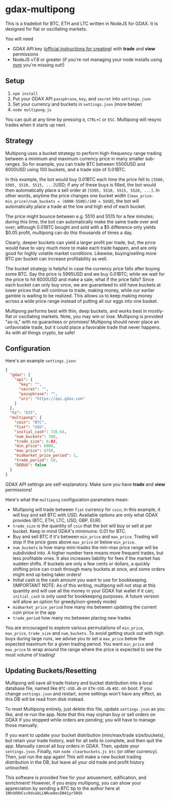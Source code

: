 # gdax-multipong
This is a tradebot for BTC, ETH and LTC written in NodeJS for GDAX.  It is designed for flat or oscillating markets.

You will need
*  GDAX API key ([official instructions for creating](https://support.gdax.com/customer/en/portal/articles/2425383-how-can-i-create-an-api-key-for-gdax-)) with **trade** and **view** permissions
*  NodeJS v7.8 or greater (if you're not managing your node installs using [nvm](https://github.com/creationix/nvm) you're missing out!)

## Setup
1.  `npm install`
1.  Put your GDAX API `passphrase`, `key`, and `secret` into `settings.json`
1.  Set your currency and buckets in `settings.json` (more below)
1.  `node multipong.js`

You can quit at any time by pressing `Q`, `CTRL+C` or `ESC`.  Multipong will resync trades when it starts up next.

## Strategy
Multipong uses a bucket strategy to perform high-frequency range trading between a minimum and maximum currency price in many smaller sub-ranges.  So for example, you can trade BTC between 5500USD and 6000USD using 100 buckets, and a trade size of 0.01BTC.

In this example, the bot would buy 0.01BTC each time the price fell to `[5500, 5505, 5510, 5515, ...]`USD; if any of these buys is filled, the bot would then automatically place a sell order at `[5505, 5510, 5515, 5520, ...]`.  In other words, anytime the price changes one bucket width (`(max_price-min_price)/num_buckets = (6000-5500)/100 = 5USD`), the bot will automatically place a trade at the low and high end of each bucket.

The price might bounce between e.g. 5510 and 5515 for a few minutes; during this time, the bot can automatically make the same trade over and over; although 0.01BTC bought and sold with a $5 difference only yields $0.05 profit, multipong can do this thousands of times a day.

Clearly, deeper buckets can yield a larger profit per trade, but, the price would have to vary much more to make each trade happen, and are only good for highly volatile market conditions.  Likewise, buying/selling more BTC per bucket can increase profitability as well.

The bucket strategy is helpful in case the currency price falls after buying some BTC.  Say the price is 5995USD and we buy 0.01BTC; while we wait for the price to hit 6000USD and make a sale, what if the price falls?  Since each bucket can only buy once, we are guaranteed to still have buckets at lower prices that will continue to trade, making money, while our earlier gamble is waiting to be realized.  This allows us to keep making money across a wide price range instead of putting all our eggs into one basket.

Multipong performs best with thin, deep buckets, and works best in mostly-flat or oscillating markets.  Note, you may win or lose.  Multipong is provided "as-is," with no guarantees or promises!  Multipong should never place an unfavorable trade, but it could place a favorable trade that never happens.  As with all things crypto, be safe!

## Configuration
Here's an example `settings.json`:
```json
{
  "gdax": {
    "api": {
      "key": "",
      "secret": "",
      "passphrase": "",
      "uri": "https://api.gdax.com"
    }
  },
  "tz": "EST",
  "multipong": {
    "coin": "BTC",
    "fiat": "USD",
    "initial_cash": 726.64,
    "num_buckets": 300,
    "trade_size": 0.02,
    "min_price": 6000,
    "max_price": 6750,
    "midmarket_price_period": 1,
    "trade_period": 50,
    "DEBUG": false
  }
}
```

GDAX API settings are self-explanatory.  Make sure you have **trade** and **view** permissions!

Here's what the `multipong` configuration parameters mean:

*  Multipong will trade between `fiat` currency for `coin`; in this example, it will buy and sell BTC with USD.  Available options are only what GDAX provides (BTC, ETH, LTC, USD, GBP, EUR).
*  `trade_size` is the quantity of `coin` that the bot will buy or sell at per bucket.  Keep in mind GDAX's minimums: 0.01 for BTC.
*  Buy and sell BTC if it's between `min_price` and `max_price`.  Trading will stop if the price goes above `max_price` or below `min_price`.
*  `num_buckets` is how many mini-trades the min-max price range will be subdivided into.  A higher number here means more frequent trades, but less profitable ones.  It also increases liability for fees if the market has sudden shifts.  If buckets are only a few cents or dollars, a quickly shifting price can crash through many buckets at once, and some orders might end up being taker orders!
*  Initial cash is the cash amount you want to use for bookkeeping.  (IMPORTANT NOTE: As of this writing, multipong will not stop at this quantity and will use all the money in your GDAX fiat wallet if it can; `initial_cash` is only used for bookkeeping purposes. A future version will allow an option for greedy/non-greedy mode)
*  `midmarket_price_period` how many ms between updating the current coin price in the app
*  `trade_period` how many ms between placing new trades

You are encouraged to explore various permutations of `min_price`, `max_price`, `trade_size` and `num_buckets`.  To avoid getting stuck out with high buys during large runs, we advise you to set a `max_price` below the expected maximum for a given trading period.  You want `min_price` and `max_price` to wrap around the range where the price is expected to see the most volume of trading!

## Updating Buckets/Resetting
Multipong will save all trade history and bucket distribution into a local database file, named like `BTC-USD.db` or `ETH-USD.db` etc. on boot.  If you change `settings.json` and restart, some settings won't have any effect, as this DB will be read from disk instead.

To reset Multipong entirely, just delete this file, update `settings.json` as you like, and re-run the app.  Note that this may orphan buy or sell orders on GDAX if you stopped while orders are pending; you will have to manage those manually.

If you want to update your bucket distribution (min/max/trade size/buckets), but retain your trade history, wait for all sells to complete, and then quit the app.  Manually cancel all buy orders in GDAX.  Then, update your `settings.json`.  Finally, run `node clearbuckets.js btc` (or other currency).  Then, just run the app again!  This will make a new bucket trading distribution in the DB, but leave all your old trade and profit history untouched.

This software is provided free for your amusement, edification, and enrichment!  However, if you enjoy multipong, you can show your appreciation by sending a BTC tip to the author here at `1Nhdd9UCsv9dsabLLNRue8ecDN41yrSRdk`
